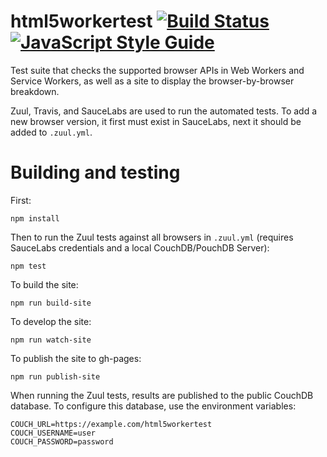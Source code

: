 html5workertest [![Build Status](https://travis-ci.org/nolanlawson/html5workertest.svg?branch=master)](https://travis-ci.org/nolanlawson/html5workertest) [![JavaScript Style Guide](https://img.shields.io/badge/code%20style-standard-brightgreen.svg)](http://standardjs.com/)
=====

Test suite that checks the supported browser APIs in Web Workers and Service Workers, as well as a site to display the browser-by-browser breakdown.

Zuul, Travis, and SauceLabs are used to run the automated tests. To add a new browser version, it first must exist in SauceLabs, next it should be added to `.zuul.yml`.

Building and testing
====

First:

    npm install

Then to run the Zuul tests against all browsers in `.zuul.yml` (requires SauceLabs credentials and a local CouchDB/PouchDB Server):

    npm test

To build the site:

    npm run build-site

To develop the site:

    npm run watch-site

To publish the site to gh-pages:

    npm run publish-site

When running the Zuul tests, results are published to the public CouchDB database. To configure this database, use the environment variables:

    COUCH_URL=https://example.com/html5workertest
    COUCH_USERNAME=user
    COUCH_PASSWORD=password
